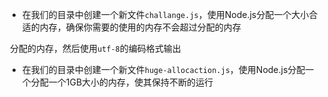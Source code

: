 * 在我们的目录中创建一个新文件`challange.js`，使用Node.js分配一个大小合适的内存，确保你需要的使用的内存不会超过分配的内存

​	分配的内存，然后使用`utf-8`的编码格式输出

* 在我们的目录中创建一个新文件`huge-allocaction.js`，使用Node.js分配一个分配一个1GB大小的内存，使其保持不断的运行
